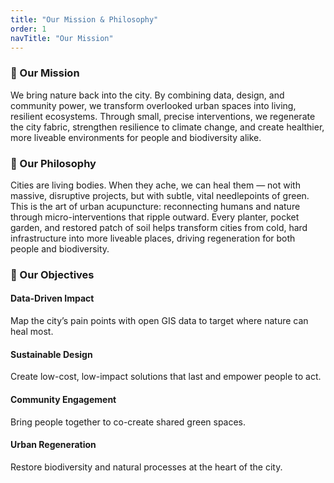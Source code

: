 ```yaml
---
title: "Our Mission & Philosophy"
order: 1
navTitle: "Our Mission"
---
```

### 🌱 Our Mission
We bring nature back into the city. By combining data, design, and community power, we transform overlooked urban spaces into living, resilient ecosystems. Through small, precise interventions, we regenerate the city fabric, strengthen resilience to climate change, and create healthier, more liveable environments for people and biodiversity alike.

### 🌿 Our Philosophy
Cities are living bodies. When they ache, we can heal them — not with massive, disruptive projects, but with subtle, vital needlepoints of green. This is the art of urban acupuncture: reconnecting humans and nature through micro-interventions that ripple outward. Every planter, pocket garden, and restored patch of soil helps transform cities from cold, hard infrastructure into more liveable places, driving regeneration for both people and biodiversity.

### 🎯 Our Objectives

#### Data-Driven Impact
Map the city’s pain points with open GIS data to target where nature can heal most.

#### Sustainable Design
Create low-cost, low-impact solutions that last and empower people to act.

#### Community Engagement
Bring people together to co-create shared green spaces.

#### Urban Regeneration
Restore biodiversity and natural processes at the heart of the city.
